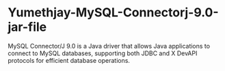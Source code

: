 # Yumethjay-MySQL-Connectorj-9.0-jar-file
MySQL Connector/J 9.0 is a Java driver that allows Java applications to connect to MySQL databases, supporting both JDBC and X DevAPI protocols for efficient database operations.
